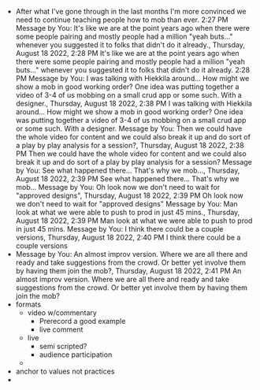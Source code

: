 - After what I've gone through in the last months I'm more convinced we need to continue teaching people how to mob than ever.
  2:27 PM
  Message by You: It's like we are at the point years ago when there were some people pairing and mostly people had a million "yeah buts..." whenever you suggested it to folks that didn't do it already., Thursday, August 18 2022, 2:28 PM
  It's like we are at the point years ago when there were some people pairing and mostly people had a million "yeah buts..." whenever you suggested it to folks that didn't do it already.
  2:28 PM
  Message by You: I was talking with Hiekkila around... How might we show a mob in good working order? One idea was putting together a video of 3-4 of us mobbing on a small crud app or some such. With a designer., Thursday, August 18 2022, 2:38 PM
  I was talking with Hiekkila around... How might we show a mob in good working order? One idea was putting together a video of 3-4 of us mobbing on a small crud app or some such. With a designer.
  Message by You: Then we could have the whole video for content and we could also break it up and do sort of a play by play analysis for a session?, Thursday, August 18 2022, 2:38 PM
  Then we could have the whole video for content and we could also break it up and do sort of a play by play analysis for a session?
  Message by You: See what happened there... That's why we mob..., Thursday, August 18 2022, 2:39 PM
  See what happened there... That's why we mob...
  Message by You: Oh look now we don't need to wait for "approved designs", Thursday, August 18 2022, 2:39 PM
  Oh look now we don't need to wait for "approved designs"
  Message by You: Man look at what we were able to push to prod in just 45 mins., Thursday, August 18 2022, 2:39 PM
  Man look at what we were able to push to prod in just 45 mins.
  Message by You: I think there could be a couple versions, Thursday, August 18 2022, 2:40 PM
  I think there could be a couple versions
- Message by You: An almost improv version. Where we are all there and ready and take suggestions from the crowd. Or better yet involve them by having them join the mob?, Thursday, August 18 2022, 2:41 PM
  An almost improv version. Where we are all there and ready and take suggestions from the crowd. Or better yet involve them by having them join the mob?
- formats
	- video w/commentary
		- Prerecord a good example
		- live comment
	- live
		- semi scripted?
		- audience participation
	-
- anchor to values not practices
-